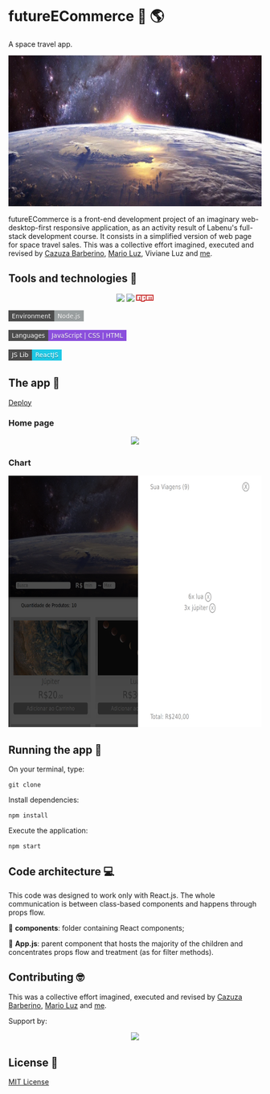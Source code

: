 # futureECommerce :rocket: :earth_americas:
A space travel app.

<p align="center">
<img height="300px" src="https://github.com/Meira-JH/futureECommerce/blob/master/src/Img/via-lactea.jpg"/>
</p>

futureECommerce is a front-end development project of an imaginary web-desktop-first responsive application, as an activity result of Labenu's full-stack development course. It consists in a simplified version of web page for space travel sales. This was a collective effort imagined, executed and revised by [Cazuza Barberino](https://github.com/cazuzabarberino), [Mario Luz](https://github.com/MarioLuzz), Viviane Luz and [me](https://github.com/Meira-JH).


## Tools and technologies :wrench:

<p align="center">
<img width="35px" src="https://raw.githubusercontent.com/jalbertsr/logo-badge-images/master/img/react_logo.png"/>
<img width="35px" src="http://3con14.biz/code/_data/js/intro/js-logo.png"/>
<img width="35px" src="https://github.com/MarioTerron/logo-images/blob/master/logos/npm.png"/>
</p>


<p>
<img height="22px" src="https://github.com/Meira-JH/futureEats/blob/master/futureEats/src/imgs/EnvironmentNodejs.png"/>
</p>
<p>
<img height="22px" src="https://github.com/Meira-JH/futureEats/blob/master/futureEats/src/imgs/languages.png"/>
</p>
<p>
<img height="22px" src="https://github.com/Meira-JH/futureEats/blob/master/futureEats/src/imgs/JSLibReactJS.png"/>
</p>

## The app :iphone:

[Deploy]()

### Home page 

<p align="center">
<img height="500px" src="https://github.com/Meira-JH/futureECommerce/blob/master/src/Img/print1.png"/>
</p>

### Chart

<p align="center">
<img height="500px" src="https://github.com/Meira-JH/futureECommerce/blob/master/src/Img/print2.png"/>
</p>

## Running the app :running:

On your terminal, type:

```
git clone 
```

Install dependencies:
```
npm install
```

Execute the application:
```
npm start 
```


## Code architecture :computer:
This code was designed to work only with React.js. The whole communication is between class-based components and happens through props flow.

:small_blue_diamond: **components**: folder containing React components;

:small_blue_diamond: **App.js**: parent component that hosts the majority of the children and concentrates props flow and treatment (as for filter methods).

## Contributing :nerd_face:
This was a collective effort imagined, executed and revised by [Cazuza Barberino](https://github.com/cazuzabarberino), [Mario Luz](https://github.com/MarioLuzz) and [me](https://github.com/Meira-JH). 

Support by:

<p align="center">
<img src="https://uploads-ssl.webflow.com/5e790d30d198385b09366d8f/5eb17dfd4a07be86d2b8951e_Labenu_principal_slogan.png"/>
</p>

## License :page_facing_up:
[MIT License](https://choosealicense.com/licenses/mit/)
